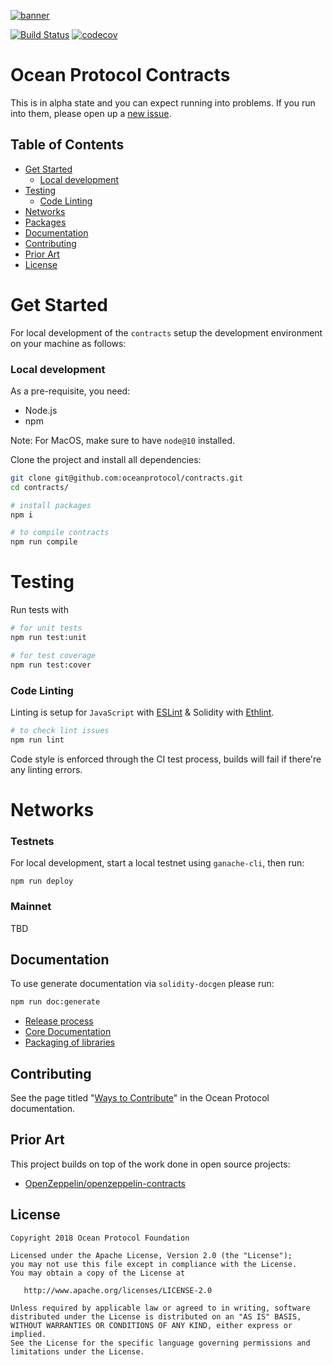 [![banner](https://raw.githubusercontent.com/oceanprotocol/art/master/github/repo-banner%402x.png)](https://oceanprotocol.com)

[![Build Status](https://travis-ci.com/oceanprotocol/ocean-contracts.svg?token=soMi2nNfCZq19zS1Rx4i&branch=develop)](https://travis-ci.com/oceanprotocol/ocean-contracts)
 [![codecov](https://codecov.io/gh/oceanprotocol/ocean-contracts/branch/develop/graph/badge.svg?token=31SZX1V4ZJ)](https://codecov.io/gh/oceanprotocol/ocean-contracts)

# Ocean Protocol Contracts

This is in alpha state and you can expect running into problems. If you run into them, please open up a [new issue](/issues).

## Table of Contents

  - [Get Started](#get-started)
     - [Local development](#local-development)
  - [Testing](#testing)
     - [Code Linting](#code-linting)
  - [Networks](#networks)
  - [Packages](#packages)
  - [Documentation](#documentation)
  - [Contributing](#contributing)
  - [Prior Art](#prior-art)
  - [License](#license)

# Get Started

For local development of the `contracts` setup the development environment on your machine as follows:

### Local development

As a pre-requisite, you need:

- Node.js
- npm

Note: For MacOS, make sure to have `node@10` installed.

Clone the project and install all dependencies:

```bash
git clone git@github.com:oceanprotocol/contracts.git
cd contracts/

# install packages
npm i

# to compile contracts
npm run compile
```

# Testing

Run tests with 

```bash
# for unit tests
npm run test:unit

# for test coverage
npm run test:cover
```

### Code Linting

Linting is setup for `JavaScript` with [ESLint](https://eslint.org) & Solidity with [Ethlint](https://github.com/duaraghav8/Ethlint).

```bash
# to check lint issues
npm run lint
```
Code style is enforced through the CI test process, builds will fail if there're any linting errors.

# Networks

### Testnets

For local development, start a local testnet using `ganache-cli`, then run:

```
npm run deploy
```

### Mainnet

TBD


## Documentation

To use generate documentation via `solidity-docgen` please run:
```bash
npm run doc:generate
```


* [Release process](doc/RELEASE_PROCESS.md)
* [Core Documentation](doc/contracts/README.md)
* [Packaging of libraries](doc/PACKAGING.md)

## Contributing

See the page titled "[Ways to Contribute](https://docs.oceanprotocol.com/concepts/contributing/)" in the Ocean Protocol documentation.



## Prior Art

This project builds on top of the work done in open source projects:
- [OpenZeppelin/openzeppelin-contracts](https://github.com/OpenZeppelin/openzeppelin-contracts)

## License

```
Copyright 2018 Ocean Protocol Foundation

Licensed under the Apache License, Version 2.0 (the "License");
you may not use this file except in compliance with the License.
You may obtain a copy of the License at

   http://www.apache.org/licenses/LICENSE-2.0

Unless required by applicable law or agreed to in writing, software
distributed under the License is distributed on an "AS IS" BASIS,
WITHOUT WARRANTIES OR CONDITIONS OF ANY KIND, either express or implied.
See the License for the specific language governing permissions and
limitations under the License.
```
